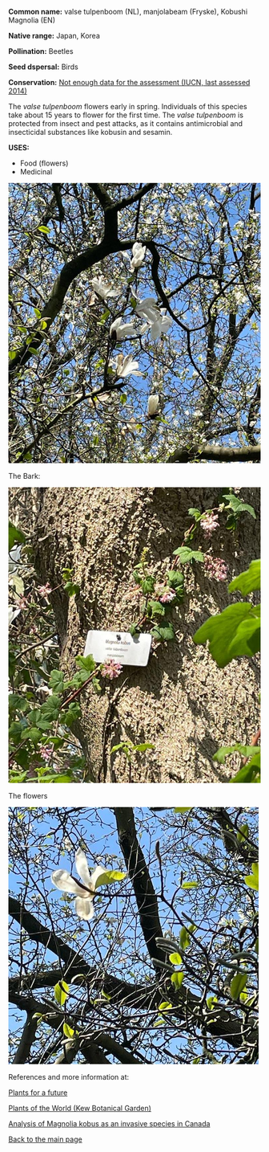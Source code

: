 **Common name:** valse tulpenboom (NL), manjolabeam (Fryske), Kobushi Magnolia (EN)


<!--more-->
**Native range:**  Japan, Korea

**Pollination:** Beetles 

**Seed dspersal:** Birds

**Conservation:** [Not enough data for the assessment (IUCN, last assessed 2014)](https://www.iucnredlist.org/species/193954/2292097)

The _valse tulpenboom_ flowers early in spring. Individuals of this species take about 15 years to flower for the first time. The _valse tulpenboom_ is protected from insect and pest attacks, as it contains antimicrobial and insecticidal substances like kobusin and sesamin. 


__USES:__
- Food (flowers)
- Medicinal

![Magnolia kobus](https://raw.githubusercontent.com/carolxgl/TreeLibrary/gh-pages/images/magkob.jpeg?raw=true)

The Bark:

![Magnolia kobus](https://raw.githubusercontent.com/carolxgl/TreeLibrary/gh-pages/images/magkobB.jpeg?raw=true)

The flowers

![Magnolia kobus](https://raw.githubusercontent.com/carolxgl/TreeLibrary/gh-pages/images/magkobF.jpeg?raw=true)

References and more information at:

[Plants for a future](https://pfaf.org/user/Plant.aspx?LatinName=Magnolia+kobus)

[Plants of the World (Kew Botanical Garden)](https://powo.science.kew.org/taxon/urn:lsid:ipni.org:names:332100-2)

[Analysis of Magnolia kobus as an invasive species in Canada](https://quod.lib.umich.edu/cgi/p/pod/dod-idx/magnolia-kobus-a-study-of-the-popular-horticultural-species.pdf?c=mbot&format=pdf&idno=0497763.0058.104)

[Back to the main page](https://carolxgl.github.io/TreeLibrary/)
